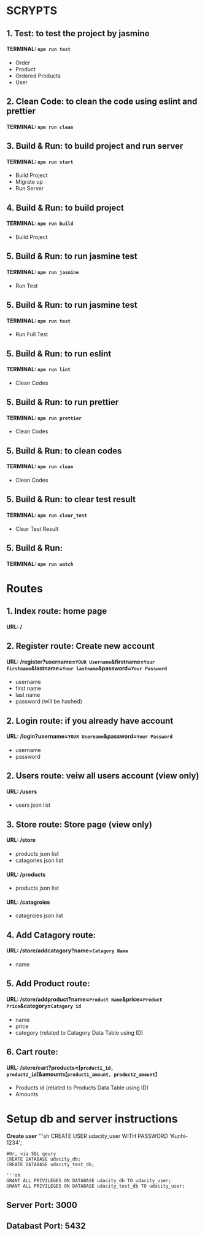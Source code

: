 # SCRYPTS

## 1. Test: to test the project by jasmine
#### TERMINAL: `npm run test`
- Order 
- Product
- Ordered Products
- User

## 2. Clean Code: to clean the code using eslint and prettier
#### TERMINAL: `npm run clean`

## 3. Build & Run: to build project and run server 
#### TERMINAL: `npm run start`
- Build Project
- Migrate up
- Run Server

## 4. Build & Run: to build project 
#### TERMINAL: `npm run build`
- Build Project

## 5. Build & Run: to run jasmine test 
#### TERMINAL: `npm run jasmine`
- Run Test

## 5. Build & Run: to run jasmine test 
#### TERMINAL: `npm run test`
- Run Full Test

## 5. Build & Run: to run eslint 
#### TERMINAL: `npm run lint`
- Clean Codes

## 5. Build & Run: to run prettier 
#### TERMINAL: `npm run prettier`
- Clean Codes

## 5. Build & Run: to clean codes 
#### TERMINAL: `npm run clean`
- Clean Codes 

## 5. Build & Run: to clear test result
#### TERMINAL: `npm run clear_test`
- Clear Test Result

## 5. Build & Run: 
#### TERMINAL: `npm run watch`


# Routes

## 1. Index route: home page
#### URL: /

## 2. Register route: Create new account
#### URL: /register?username=`YOUR Username`&firstname=`Your firstname`&lastname=`Your lastname`&password=`Your Password`
- username
- first name
- last name
- password (will be hashed)

## 2. Login route: if you already have account
#### URL: /login?username=`YOUR Username`&password=`Your Password`
- username
- password

## 2. Users route: veiw all users account (view only)
#### URL: /users
- users json list

## 3. Store route: Store page (view only)
#### URL: /store
- products json list
- catagories json list
#### URL: /products
- products json list
#### URL: /catagroies
- catagroies json list

## 4. Add Catagory route: 
#### URL: /store/addcatagory?name=`Catagory Name`
- name

## 5. Add Product route: 
#### URL: /store/addproduct?name=`Product Name`&price=`Product Price`&category=`Catagory id`
- name
- price
- category (related to Catagory Data Table using ID)

## 6. Cart route: 
#### URL: /store/cart?products=[`product1_id, product2_id`]&amounts[`product1_amount, product2_amount`]
- Products id (related to Products Data Table using ID)
- Amounts

# Setup db and server instructions
**Create user**
    '''sh
    CREATE USER udacity_user WITH PASSWORD 'Kunhi-1234';
    
    #Or, via SQL qeury
    CREATE DATABASE udacity_db;
    CREATE DATABASE udacity_test_db;

    '''sh
    GRANT ALL PRIVILEGES ON DATABASE udacity_db TO udacity_user;
    GRANT ALL PRIVILEGES ON DATABASE udacity_test_db TO udacity_user;

## Server Port: 3000
## Databast Port: 5432

